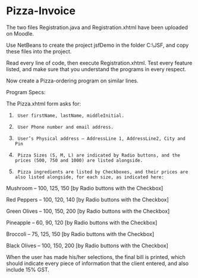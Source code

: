 # Pizza-Invoice
The two files Registration.java and Registration.xhtml have been uploaded on Moodle.

Use NetBeans to create the project jsfDemo in the folder C:\JSF, and copy these files into the project.

Read every line of code, then execute Registration.xhtml. Test every feature listed, and make sure that you understand the programs in every respect.

Now create a Pizza-ordering program on similar lines.

Program Specs:

The Pizza.xhtml form asks for:

1)      User firstName, lastName, middleInitial.

2)      User Phone number and email address.

3)      User’s Physical address – AddressLine 1, AddressLine2, City and Pin

4)      Pizza Sizes (S, M, L) are indicated by Radio buttons, and the prices (500, 750 and 1000) are listed alongside.

5)      Pizza ingredients are listed by Checkboxes, and their prices are also listed alongside, for each size, as indicated here:

Mushroom – 100, 125, 150 [by Radio buttons with the Checkbox]

Red Peppers – 100, 120, 140 [by Radio buttons with the Checkbox]

Green Olives – 100, 150, 200 [by Radio buttons with the Checkbox]

Pineapple – 60, 90, 120 [by Radio buttons with the Checkbox]

Broccoli – 75, 125, 150 [by Radio buttons with the Checkbox]

Black Olives – 100, 150, 200 [by Radio buttons with the Checkbox]

When the user has made his/her selections, the final bill is printed, which should indicate every piece of information that the client entered, and also include 15% GST.

